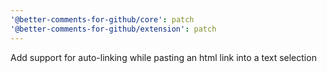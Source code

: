 ```yaml
---
'@better-comments-for-github/core': patch
'@better-comments-for-github/extension': patch
---
```


Add support for auto-linking while pasting an html link into a text selection
